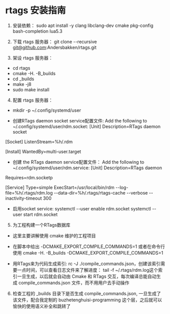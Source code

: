 rtags 安装指南
==========
1. 安装依赖： sudo apt install -y clang libclang-dev cmake pkg-config bash-completion lua5.3

2. 下载 rtags 服务器：
 git clone --recursive git@github.com:Andersbakken/rtags.git
 
3. 架设 rtags 服务器：
* cd rtags
* cmake -H. -B_builds
* cd _builds
* make -j8
* sudo make install

4. 配置 rtags 服务器：
* mkdir -p ~/.config/systemd/user

* 创建RTags daemon socket service配置文件:
Add the following to ~/.config/systemd/user/rdm.socket:
[Unit]
Description=RTags daemon socket

[Socket]
ListenStream=%h/.rdm

[Install]
WantedBy=multi-user.target

* 创建 the RTags daemon service配置文件：
Add the following to ~/.config/systemd/user/rdm.service:
[Unit]
Description=RTags daemon

Requires=rdm.socketp

[Service]
Type=simple
ExecStart=/usr/local/bin/rdm --log-file=%h/.rtags/rdm.log --data-dir=%h/.rtags/rtags-cache --verbose --inactivity-timeout 300

* 启用socket service: 
systemctl --user enable rdm.socket
systemctl --user start rdm.socket

5. 为工程构建一个RTags数据库
* 这里主要讲解使用 cmake 维护的工程项目
* 在脚本中给出 -DCMAKE_EXPORT_COMPILE_COMMANDS=1 或者在命令行使用 cmake -H. -B_builds -DCMAKE_EXPORT_COMPILE_COMMANDS=1

* 用RTags来为代码生成索引: rc -J ./compile_commands.json，创建该索引需要一点时间，可以查看日志文件来了解进度： tail -f ~/.rtags/rdm.log这个索引一旦生成，以后就会自动由 Cmake 和 RTags 交互，每次编译总能自动生成 compile_commands.json 文件，而不用用户去手动操作

6. 检查工程的 _builds 目录下是否生成 compile_commands.json, 一旦生成了该文件，配合我定制的 buzhetenghuisi-programming 这个层，之后就可以愉快的使用语义补全和跳转了

